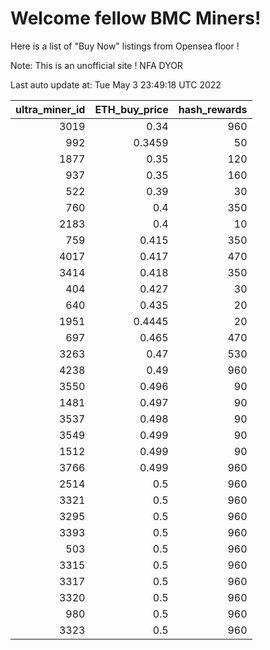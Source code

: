 # Welcome fellow BMC Miners!
Here is a list of "Buy Now" listings from Opensea floor !

Note: This is an unofficial site ! NFA DYOR


Last auto update at: Tue May  3 23:49:18 UTC 2022


|   ultra_miner_id |   ETH_buy_price |   hash_rewards |
|-----------------:|----------------:|---------------:|
|             3019 |          0.34   |            960 |
|              992 |          0.3459 |             50 |
|             1877 |          0.35   |            120 |
|              937 |          0.35   |            160 |
|              522 |          0.39   |             30 |
|              760 |          0.4    |            350 |
|             2183 |          0.4    |             10 |
|              759 |          0.415  |            350 |
|             4017 |          0.417  |            470 |
|             3414 |          0.418  |            350 |
|              404 |          0.427  |             30 |
|              640 |          0.435  |             20 |
|             1951 |          0.4445 |             20 |
|              697 |          0.465  |            470 |
|             3263 |          0.47   |            530 |
|             4238 |          0.49   |            960 |
|             3550 |          0.496  |             90 |
|             1481 |          0.497  |             90 |
|             3537 |          0.498  |             90 |
|             3549 |          0.499  |             90 |
|             1512 |          0.499  |             90 |
|             3766 |          0.499  |            960 |
|             2514 |          0.5    |            960 |
|             3321 |          0.5    |            960 |
|             3295 |          0.5    |            960 |
|             3393 |          0.5    |            960 |
|              503 |          0.5    |            960 |
|             3315 |          0.5    |            960 |
|             3317 |          0.5    |            960 |
|             3320 |          0.5    |            960 |
|              980 |          0.5    |            960 |
|             3323 |          0.5    |            960 |